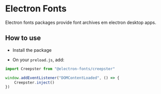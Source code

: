# Electron Fonts

Electron fonts packages provide font archives em electron desktop apps.

## How to use

* Install the package

* On your `preload.js`, add:

```ts
import Creepster from "@electron-fonts/creepster"

window.addEventListener("DOMContentLoaded", () => {
    Creepster.inject()
})
```